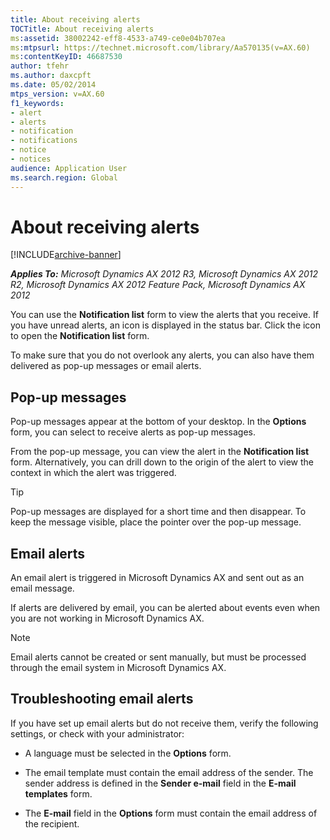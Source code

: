 ```yaml
---
title: About receiving alerts
TOCTitle: About receiving alerts
ms:assetid: 38002242-eff8-4533-a749-ce0e04b707ea
ms:mtpsurl: https://technet.microsoft.com/library/Aa570135(v=AX.60)
ms:contentKeyID: 46687530
author: tfehr
ms.author: daxcpft
ms.date: 05/02/2014
mtps_version: v=AX.60
f1_keywords:
- alert
- alerts
- notification
- notifications
- notice
- notices
audience: Application User
ms.search.region: Global
---
```


# About receiving alerts 


[!INCLUDE[archive-banner](includes/archive-banner.md)]


_**Applies To:** Microsoft Dynamics AX 2012 R3, Microsoft Dynamics AX 2012 R2, Microsoft Dynamics AX 2012 Feature Pack, Microsoft Dynamics AX 2012_

You can use the **Notification list** form to view the alerts that you receive. If you have unread alerts, an icon is displayed in the status bar. Click the icon to open the **Notification list** form.

To make sure that you do not overlook any alerts, you can also have them delivered as pop-up messages or email alerts.

## Pop-up messages

Pop-up messages appear at the bottom of your desktop. In the **Options** form, you can select to receive alerts as pop-up messages.

From the pop-up message, you can view the alert in the **Notification list** form. Alternatively, you can drill down to the origin of the alert to view the context in which the alert was triggered.


> [!TIP]
> <P>Pop-up messages are displayed for a short time and then disappear. To keep the message visible, place the pointer over the pop-up message.</P>



## Email alerts

An email alert is triggered in Microsoft Dynamics AX and sent out as an email message.

If alerts are delivered by email, you can be alerted about events even when you are not working in Microsoft Dynamics AX.


> [!NOTE]
> <P>Email alerts cannot be created or sent manually, but must be processed through the email system in Microsoft Dynamics AX.</P>



## Troubleshooting email alerts

If you have set up email alerts but do not receive them, verify the following settings, or check with your administrator:

  - A language must be selected in the **Options** form.

  - The email template must contain the email address of the sender. The sender address is defined in the **Sender e-mail** field in the **E-mail templates** form.

  - The **E-mail** field in the **Options** form must contain the email address of the recipient.

  


